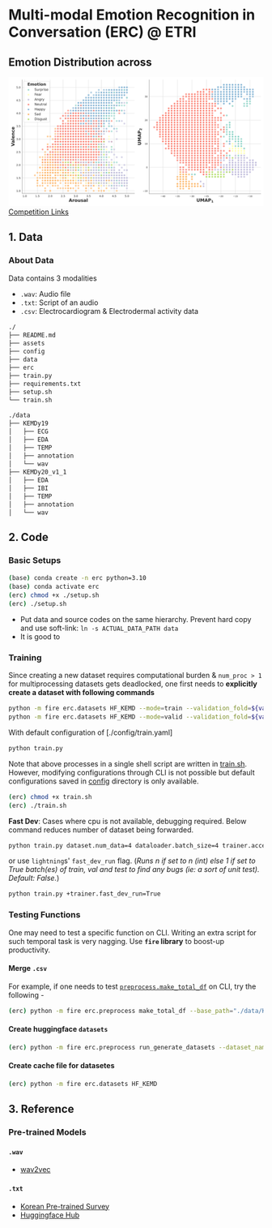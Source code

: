 # Multi-modal Emotion Recognition in Conversation (ERC) @ ETRI

## Emotion Distribution across
![image](./assets/embed.png)
[Competition Links](https://aifactory.space/competition/detail/2234)

## 1. Data

### About Data
Data contains 3 modalities
- `.wav`: Audio file
- `.txt`: Script of an audio
- `.csv`: Electrocardiogram & Electrodermal activity data
```
./
├── README.md
├── assets
├── config
├── data
├── erc
├── train.py
├── requirements.txt
├── setup.sh
└── train.sh
```

```
./data
├── KEMDy19
│   ├── ECG
│   ├── EDA
│   ├── TEMP
│   ├── annotation
│   └── wav
├── KEMDy20_v1_1
│   ├── EDA
│   ├── IBI
│   ├── TEMP
│   ├── annotation
│   └── wav
```


## 2. Code
### Basic Setups
```zsh
(base) conda create -n erc python=3.10
(base) conda activate erc
(erc) chmod +x ./setup.sh
(erc) ./setup.sh
```

- Put data and source codes on the same hierarchy. Prevent hard copy and use soft-link: `ln -s ACTUAL_DATA_PATH data`
- It is good to

### Training
Since creating a new dataset requires computational burden & `num_proc > 1` for multiprocessing datasets gets deadlocked, one first needs to **explicitly create a dataset with following commands**
```zsh
python -m fire erc.datasets HF_KEMD --mode=train --validation_fold=${valfold}
python -m fire erc.datasets HF_KEMD --mode=valid --validation_fold=${valfold}
```
With default configuration of [./config/train.yaml]
```zsh
python train.py
```

Note that above processes in a single shell script are written in [train.sh](./train.sh). However, modifying configurations through CLI is not possible but default configurations saved in [config](./config) directory is only available.
```zsh
(erc) chmod +x train.sh
(erc) ./train.sh
```

**Fast Dev**:
Cases where cpu is not available, debugging required. Below command reduces number of dataset being forwarded.
```zsh
python train.py dataset.num_data=4 dataloader.batch_size=4 trainer.accelerator=cpu
```
or use `lightning`s' `fast_dev_run` flag. (_Runs n if set to n (int) else 1 if set to True batch(es) of train, val and test to find any bugs (ie: a sort of unit test). Default: False._)
```zsh
python train.py +trainer.fast_dev_run=True
```

### Testing Functions

One may need to test a specific function on CLI. Writing an extra script for such temporal task is very nagging. Use **`fire` library** to boost-up productivity.

#### Merge `.csv`
For example, if one needs to test [`preprocess.make_total_df`](erc/preprocess.py) on CLI, try the following -
```zsh
(erc) python -m fire erc.preprocess make_total_df --base_path="./data/KEMDy19"
```
#### Create huggingface `datasets`
```zsh
(erc) python -m fire erc.preprocess run_generate_datasets --dataset_name="kemdy19"
```

#### Create cache file for datasetes
```zsh
(erc) python -m fire erc.datasets HF_KEMD
```

## 3. Reference
### Pre-trained Models

#### `.wav`

- [wav2vec](https://huggingface.co/models?sort=downloads&search=wav2vec)

#### `.txt`

- [Korean Pre-trained Survey](https://arxiv.org/pdf/2112.03014.pdf)
- [Huggingface Hub](https://huggingface.co/models?language=ko&sort=downloads)